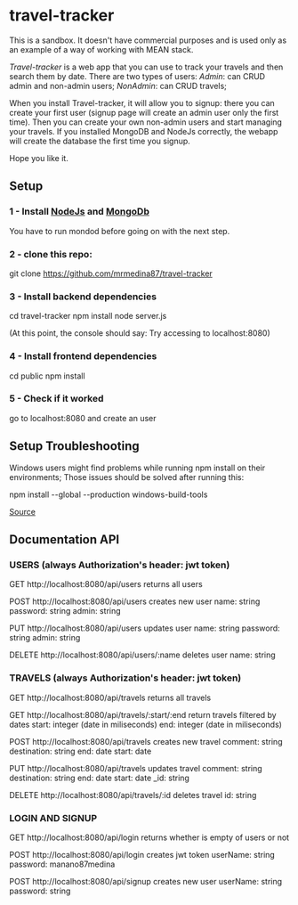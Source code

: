 # travel-tracker

This is a sandbox. It doesn't have commercial purposes and is used only as an example of a way of working with MEAN stack.

*Travel-tracker* is a web app that you can use to track your travels and then search them by date. There are two types of users:
*Admin*: can CRUD admin and non-admin users;
*NonAdmin*: can CRUD travels;

When you install Travel-tracker, it will allow you to signup: there you can create your first user (signup page will  create an admin user only the first time).
Then you can create your own non-admin users and start managing your travels. If you installed MongoDB and NodeJs correctly, the webapp will create the database the first time you signup.

Hope you like it.

## Setup

### 1 - Install [NodeJs](https://nodejs.org/en/download/) and [MongoDb](https://docs.mongodb.com/manual/installation)

You have to run mondod before going on with the next step.

### 2 - clone this repo:

git clone https://github.com/mrmedina87/travel-tracker

### 3 - Install backend dependencies

cd travel-tracker
npm install
node server.js

(At this point, the console should say: 
Try accessing to localhost:8080)

### 4 - Install frontend dependencies

cd public
npm install

### 5 - Check if it worked

go to localhost:8080 and create an user

## Setup Troubleshooting

Windows users might find problems while running npm install on their environments; Those issues should be solved after running this:

npm install --global --production windows-build-tools

[Source](https://stackoverflow.com/questions/21658832/npm-install-error-msb3428-could-not-load-the-visual-c-component-vcbuild-ex)

## Documentation API

### USERS (always Authorization's header: jwt token)

GET http://localhost:8080/api/users
returns all users

POST http://localhost:8080/api/users
creates new user
name: string 
password: string
admin: string 

PUT http://localhost:8080/api/users
updates user
name: string 
password: string
admin: string 

DELETE http://localhost:8080/api/users/:name
deletes user
name: string

### TRAVELS (always Authorization's header: jwt token)

GET http://localhost:8080/api/travels
returns all travels

GET http://localhost:8080/api/travels/:start/:end
return travels filtered by dates
start: integer (date in miliseconds)
end: integer (date in miliseconds)

POST http://localhost:8080/api/travels
creates new travel
comment: string 
destination: string
end: date 
start: date

PUT http://localhost:8080/api/travels
updates travel
comment: string 
destination: string
end: date 
start: date
_id: string

DELETE http://localhost:8080/api/travels/:id
deletes travel
id: string

### LOGIN AND SIGNUP

GET http://localhost:8080/api/login
returns whether is empty of users or not

POST http://localhost:8080/api/login
creates jwt token
userName: string
password: manano87medina

POST http://localhost:8080/api/signup
creates new user
userName: string
password: string